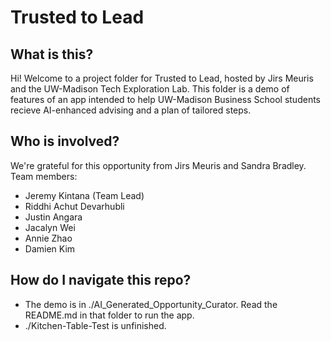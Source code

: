 # Trusted to Lead

## What is this?

Hi! Welcome to a project folder for Trusted to Lead, hosted by Jirs Meuris and the UW-Madison Tech Exploration Lab. This folder is a demo of features of an app intended to help UW-Madison Business School students recieve AI-enhanced advising and a plan of tailored steps.

## Who is involved?

We're grateful for this opportunity from Jirs Meuris and Sandra Bradley.
Team members:

- Jeremy Kintana (Team Lead)
- Riddhi Achut Devarhubli
- Justin Angara
- Jacalyn Wei
- Annie Zhao
- Damien Kim

## How do I navigate this repo?

- The demo is in ./AI_Generated_Opportunity_Curator. Read the README.md in that folder to run the app.
- ./Kitchen-Table-Test is unfinished.
